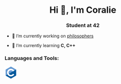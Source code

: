 <h1 align="center">Hi 👋, I'm Coralie</h1>
<h3 align="center">Student at 42</h3>

- 🔭 I’m currently working on [philosophers](https://github.com/Jauppp/philosophers)

- 🌱 I’m currently learning **C, C++**

<h3 align="left">Languages and Tools:</h3>
<p align="left"> <a href="https://www.cprogramming.com/" target="_blank" rel="noreferrer"> <img src="https://raw.githubusercontent.com/devicons/devicon/master/icons/c/c-original.svg" alt="c" width="40" height="40"/> </a> </p>

